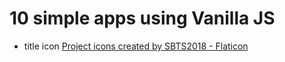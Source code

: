 # 10 simple apps using Vanilla JS



- title icon
[Project icons created by SBTS2018 - Flaticon](https://www.flaticon.com/free-icons/project)
